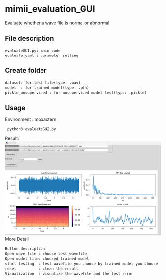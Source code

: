 # mimii_evaluation_GUI
Evaluate whether a wave file is normal or abnormal 

## File description
```
evaluateGUI.py: main code
evaluate.yaml : parameter setting
```
## Create folder
```
dataset: for test file(type: .wav)
model  : for trained model(type: .pth)
pickle_unsupervised : for unsupervised model test(type: .pickle) 
```
## Usage
Environment : mobaxtern
```
 python3 evaluateGUI.py
```
Result:
![image](https://github.com/yachuchi/mimii_evaluation_GUI/blob/master/demo%20image.png)
More Detail
```
Button description
Open wave file : choose test wavefile
Open model file: choosed trained model
start testing  : test wavefile you choose by trained model you choose
reset          : clean the result
Visualization  : visualize the wavefile and the test error
```
